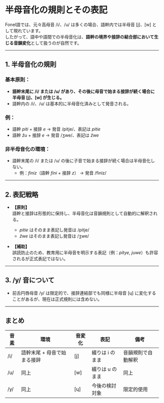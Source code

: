 # 半母音化の規則とその表記

Fonel語では、元々高母音 /i/、/u/ は多くの場合、語幹内では半母音 [j]、[w] として現れています。  
したがって、語中や語間での半母音化は、**語幹の境界や接辞の結合部において生じる音韻変化**として扱うのが自然です。

---

## 1. 半母音化の規則

### 基本原則：  
- **語幹末尾に /i/ または /u/ があり、その後に母音で始まる接辞が続く場合に半母音 [j]、[w] が生じる。**  
- 語幹内の /i/、/u/ は基本的に半母音化済みとして発音される。

### 例：  
- 語幹 *piti* + 接辞 *e* → 発音 /pitje/、表記は *pitie*  
- 語幹 *žu* + 接辞 *e* → 発音 /ʒwe/、表記は *žwe*  

### 非半母音化の環境：  
- 語幹末尾の /i/ または /u/ の後に子音で始まる接辞が続く場合は半母音化しない。  
  - 例：*finiz*（語幹 *fini* + 接辞 *z*） → 発音 /finiz/

---

## 2. 表記戦略

- **【原則】**  
  語幹と接辞は形態的に保持し、半母音化は音韻規則として自動的に解釈される。  
  - *pitie* はそのまま表記し発音は /pitje/  
  - *žwe* はそのまま表記し発音は /ʒwe/

- **【補助】**  
  誤読防止のため、教育用に半母音を明示する表記（例：*pitye*, *juwe*）も許容されるが正式表記ではない。

---

## 3. /y/ 音について

- 前舌円唇母音 /y/ は限定的で、接辞連結部でも同様に半母音 [ɥ] に変化することがあるが、現在は正式規則には含めない。

---

## まとめ

| 音素 | 環境                         | 音変化 | 表記           | 備考               |
|-------|-----------------------------|---------|----------------|--------------------|
| /i/   | 語幹末尾 + 母音で始まる接辞 | [j]     | 綴りは i のまま | 音韻規則で自動解釈   |
| /u/   | 同上                        | [w]     | 綴りは u のまま | 同上               |
| /y/   | 同上                        | [ɥ]     | 今後の検討対象  | 限定的使用          |
